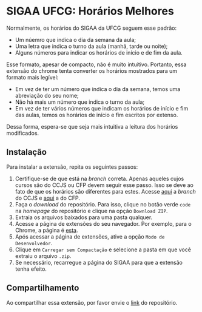 # SIGAA UFCG: Horários Melhores

Normalmente, os horários do SIGAA da UFCG seguem esse padrão:

- Um núemro que indica o dia da semana da aula;
- Uma letra que indica o turno da aula (manhã, tarde ou noite);
- Alguns números para indicar os horários de início e de fim da aula.

Esse formato, apesar de compacto, não é muito intuitivo. Portanto, essa extensão do chrome tenta converter os horários mostrados para um formato mais legível:

- Em vez de ter um número que indica o dia da semana, temos uma abreviação do seu nome;
- Não há mais um número que indica o turno da aula;
- Em vez de ter vários números que indicam os horários de início e fim das aulas, temos os horários de início e fim escritos por extenso.

Dessa forma, espera-se que seja mais intuitiva a leitura dos horários modificados.

## Instalação

Para instalar a extensão, repita os seguintes passos:

1. Certifique-se de que está na _branch_ correta. Apenas aqueles cujos cursos são do CCJS ou CFP devem seguir esse passo. Isso se deve ao fato de que os horários são diferentes para estes. Acesse [aqui](https://github.com/sergio-gustavo-andrade-grilo/SIGAA-UFCG-Horarios-Melhores/tree/CCJS) a _branch_ do CCJS e [aqui](https://github.com/sergio-gustavo-andrade-grilo/SIGAA-UFCG-Horarios-Melhores/tree/CFP) a do CFP.
2. Faça o _download_ do repositório. Para isso, clique no botão verde `code` na _homepage_ do repositório e clique na opção `Download ZIP`.
3. Extraia os arquivos baixados para uma pasta qualquer.
4. Acesse a página de extensões do seu navegador. Por exemplo, para o Chrome, a página é [esta](chrome://extensions).
5. Após acessar a página de extensões, ative a opção `Modo de Desenvolvedor`.
6. Clique em `Carregar sem Compactação` e selecione a pasta em que você extraiu o arquivo `.zip`.
7. Se necessário, recarregue a página do SIGAA para que a extensão tenha efeito.

## Compartilhamento

Ao compartilhar essa extensão, por favor envie o [link](https://github.com/sergio-gustavo-andrade-grilo/SIGAA-UFCG-Horarios-Melhores.git) do repositório.
